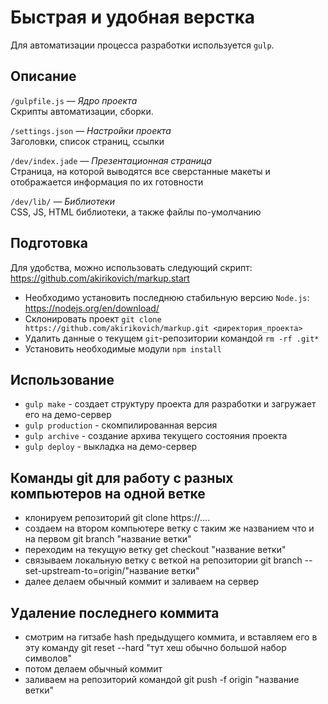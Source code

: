 # Быстрая и удобная верстка

Для автоматизации процесса разработки используется `gulp`.

## Описание

`/gulpfile.js` — *Ядро проекта*
<br />
Скрипты автоматизации, сборки.

`/settings.json` — *Настройки проекта*
<br />
Заголовки, список страниц, ссылки

`/dev/index.jade` — *Презентационная страница*
<br />
Страница, на которой выводятся все сверстанные макеты и отображается информация по их готовности

`/dev/lib/` — *Библиотеки*
<br />
CSS, JS, HTML библиотеки, а также файлы по-умолчанию

## Подготовка

Для удобства, можно использовать следующий скрипт: https://github.com/akirikovich/markup.start

- Необходимо установить последнюю стабильную версию `Node.js`: https://nodejs.org/en/download/
- Склонировать проект `git clone https://github.com/akirikovich/markup.git <директория_проекта>`
- Удалить данные о текущем `git`-репозитории командой `rm -rf .git*` 
- Установить необходимые модули `npm install`

## Использование

- `gulp make` - создает структуру проекта для разработки и загружает его на демо-сервер
- `gulp production` - скомпилированная версия
- `gulp archive` - создание архива текущего состояния проекта
- `gulp deploy` - выкладка на демо-сервер

## Команды git для работу с разных компьютеров на одной ветке

- клонируем репозиторий git clone https://....
- создаем на втором компьютере ветку с таким же названием что и на первом git branch "название ветки"
- переходим на текущую ветку get checkout "название ветки"
- связываем локальную ветку с веткой на репозитории git branch --set-upstream-to=origin/"название ветки"
- далее делаем обычный коммит и заливаем на сервер

## Удаление последнего коммита

- смотрим на гитзабе hash предыдущего коммита, и вставляем его в эту команду git reset --hard "тут хеш обычно большой набор символов"
- потом делаем обычный коммит
- заливаем на репозиторий командой git push -f origin "название ветки"
